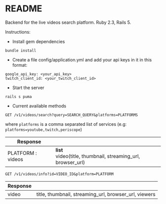 # README

Backend for the live videos search platform. 
Ruby 2.3, Rails 5.

Instructions:

* Install gem dependencies
```
bundle install
```
* Create a file config/application.yml and add your api keys in it in this format:
```
google_api_key: <your_api_key>
twitch_client_id: <your_twitch_client_id>
```
* Start the server 
```
rails s puma
```
* Current available methods  
```
GET /v1/videos/search?query=SEARCH_QUERY&platforms=PLATFORMS
```
where ```platforms``` is a comma separated list of services (e.g: ```platforms=youtube,twitch,periscope```)

| Response      |                                                                  | 
| ------------- |:-----------------------------------------------------------------| 
| PLATFORM : videos        | **list**<br /> video(title, thumbnail, streaming_url, browser_url) |

```
GET /v1/videos/info?id=VIDEO_ID&platform=PLATFORM
```

| Response      |                                                                  | 
| ------------- |:-----------------------------------------------------------------| 
| video        |  title, thumbnail, streaming_url, browser_url, viewers  |
